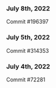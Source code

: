 ### July 8th, 2022

Commit #196397

### July 5th, 2022

Commit #314353


### July 4th, 2022

Commit #72281
